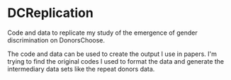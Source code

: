 # DCReplication
Code and data to replicate my study of the emergence of gender discrimination on DonorsChoose.

The code and data can be used to create the output I use in papers. I'm trying to find the original codes I used 
to format the data and generate the intermediary data sets like the repeat donors data.
